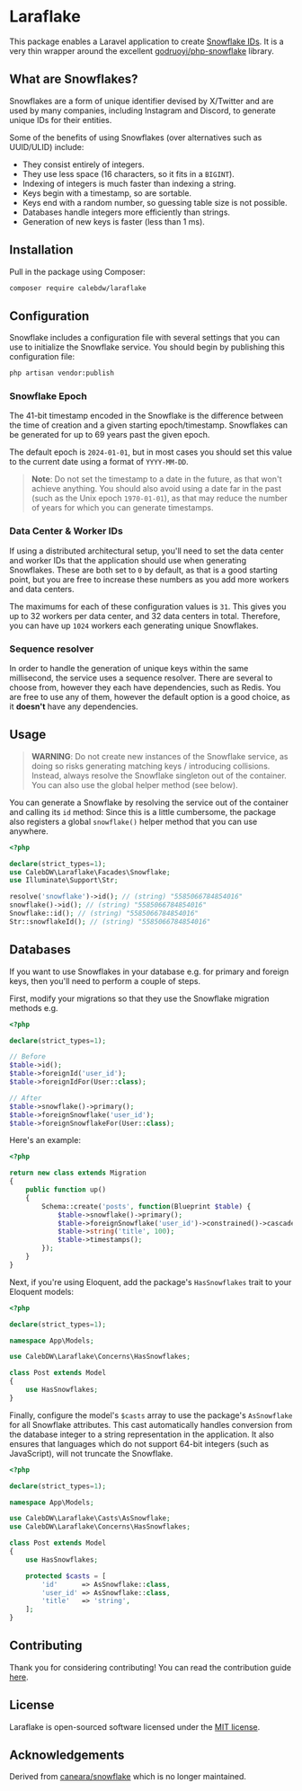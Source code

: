 # Laraflake

This package enables a Laravel application to create [Snowflake IDs](https://en.wikipedia.org/wiki/Snowflake_ID).
It is a very thin wrapper around the excellent [godruoyi/php-snowflake](https://github.com/godruoyi/php-snowflake) library.

## What are Snowflakes?

Snowflakes are a form of unique identifier devised by X/Twitter and are used by many companies, including Instagram and Discord, to generate unique IDs for their entities.

Some of the benefits of using Snowflakes (over alternatives such as UUID/ULID) include:

- They consist entirely of integers.
- They use less space (16 characters, so it fits in a `BIGINT`).
- Indexing of integers is much faster than indexing a string.
- Keys begin with a timestamp, so are sortable.
- Keys end with a random number, so guessing table size is not possible.
- Databases handle integers more efficiently than strings.
- Generation of new keys is faster (less than 1 ms).

## Installation

Pull in the package using Composer:

```bash
composer require calebdw/laraflake
```

## Configuration

Snowflake includes a configuration file with several settings that you can use to initialize the Snowflake service.
You should begin by publishing this configuration file:

```bash
php artisan vendor:publish
```

### Snowflake Epoch

The 41-bit timestamp encoded in the Snowflake is the difference between the time of creation and a given starting epoch/timestamp.
Snowflakes can be generated for up to 69 years past the given epoch.

The default epoch is `2024-01-01`, but in most cases you should set this value to the current date using a format of `YYYY-MM-DD`.

> **Note**:
> Do not set the timestamp to a date in the future, as that won't achieve anything.
> You should also avoid using a date far in the past (such as the Unix epoch `1970-01-01`), as that may reduce the number of years for which you can generate timestamps.

### Data Center & Worker IDs

If using a distributed architectural setup, you'll need to set the data center and worker IDs that the application should use when generating Snowflakes.
These are both set to `0` by default, as that is a good starting point, but you are free to increase these numbers as you add more workers and data centers.

The maximums for each of these configuration values is `31`. This gives you up to 32 workers per data center, and 32 data centers in total.
Therefore, you can have up `1024` workers each generating unique Snowflakes.

### Sequence resolver

In order to handle the generation of unique keys within the same millisecond, the service uses a sequence resolver.
There are several to choose from, however they each have dependencies, such as Redis.
You are free to use any of them, however the default option is a good choice, as it **doesn't** have any dependencies.

## Usage

> **WARNING**: Do not create new instances of the Snowflake service, as doing so risks generating matching keys / introducing collisions.
> Instead, always resolve the Snowflake singleton out of the container. You can also use the global helper method (see below).


You can generate a Snowflake by resolving the service out of the container and calling its `id` method:
Since this is a little cumbersome, the package also registers a global `snowflake()` helper method that you can use anywhere.

```php
<?php

declare(strict_types=1);
use CalebDW\Laraflake\Facades\Snowflake;
use Illuminate\Support\Str;

resolve('snowflake')->id(); // (string) "5585066784854016"
snowflake()->id(); // (string) "5585066784854016"
Snowflake::id(); // (string) "5585066784854016"
Str::snowflakeId(); // (string) "5585066784854016"
```

## Databases

If you want to use Snowflakes in your database e.g. for primary and foreign keys, then you'll need to perform a couple of steps.

First, modify your migrations so that they use the Snowflake migration methods e.g.

```php
<?php

declare(strict_types=1);

// Before
$table->id();
$table->foreignId('user_id');
$table->foreignIdFor(User::class);

// After
$table->snowflake()->primary();
$table->foreignSnowflake('user_id');
$table->foreignSnowflakeFor(User::class);
```

Here's an example:

```php
<?php

return new class extends Migration
{
    public function up()
    {
        Schema::create('posts', function(Blueprint $table) {
            $table->snowflake()->primary();
            $table->foreignSnowflake('user_id')->constrained()->cascadeOnDelete();
            $table->string('title', 100);
            $table->timestamps();
        });
    }
}
```

Next, if you're using Eloquent, add the package's `HasSnowflakes` trait to your Eloquent models:

```php
<?php

declare(strict_types=1);

namespace App\Models;

use CalebDW\Laraflake\Concerns\HasSnowflakes;

class Post extends Model
{
    use HasSnowflakes;
}
```

Finally, configure the model's `$casts` array to use the package's `AsSnowflake` for all Snowflake attributes.
This cast automatically handles conversion from the database integer to a string representation in the application.
It also ensures that languages which do not support 64-bit integers (such as JavaScript), will not truncate the Snowflake.

```php
<?php

declare(strict_types=1);

namespace App\Models;

use CalebDW\Laraflake\Casts\AsSnowflake;
use CalebDW\Laraflake\Concerns\HasSnowflakes;

class Post extends Model
{
    use HasSnowflakes;

    protected $casts = [
        'id'      => AsSnowflake::class,
        'user_id' => AsSnowflake::class,
        'title'   => 'string',
    ];
}
```

## Contributing

Thank you for considering contributing! You can read the contribution guide [here](CONTRIBUTING.md).

## License

Laraflake is open-sourced software licensed under the [MIT license](LICENSE).

## Acknowledgements

Derived from [caneara/snowflake](https://github.com/caneara/snowflake) which is no longer maintained.
